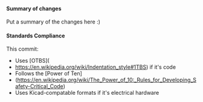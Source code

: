  #### Summary of changes    
Put a summary of the changes here :)         
   
#### Standards Compliance             
This commit:         
 - Uses [OTBS](
 - https://en.wikipedia.org/wiki/Indentation_style#1TBS) if it's code
 - Follows the [Power of Ten]
 - (https://en.wikipedia.org/wiki/The_Power_of_10:_Rules_for_Developing_Safety-Critical_Code)
 - Uses Kicad-compatable formats if it's electrical hardware
 
  
 
